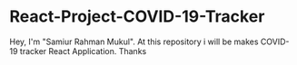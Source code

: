 # React-Project-COVID-19-Tracker
Hey, I'm "Samiur Rahman Mukul". At this repository i will be makes COVID-19 tracker React Application. Thanks
